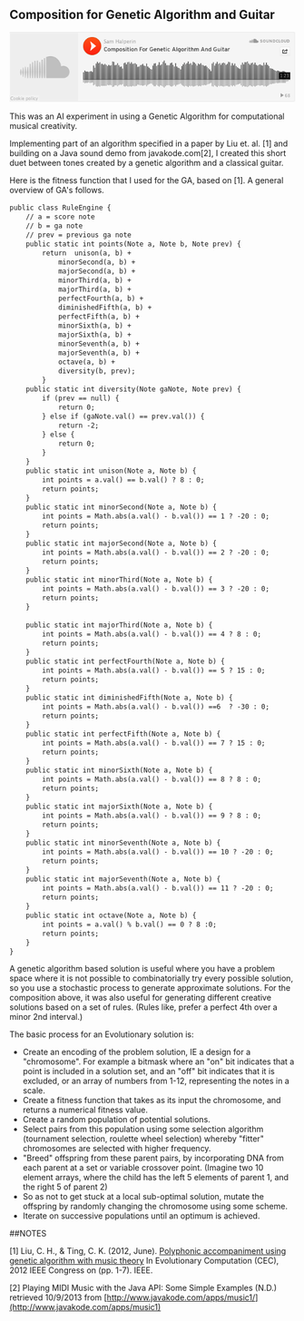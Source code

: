 ## Composition for Genetic Algorithm and Guitar

[![Soundcloud](designAssets/soundcloud.png)](https://soundcloud.com/nefesh_echad/composition-for-genetic)

This was an AI experiment in using a Genetic Algorithm for computational musical creativity.

Implementing part of an algorithm specified in a paper by Liu et. al. [1] and building on a Java sound demo from javakode.com[2], I created this short duet between tones created by a genetic algorithm and a classical guitar.

Here is the fitness function that I used for the GA, based on [1].  A general overview of GA's follows.



    public class RuleEngine {
        // a = score note
        // b = ga note
        // prev = previous ga note
        public static int points(Note a, Note b, Note prev) {
            return  unison(a, b) +
                minorSecond(a, b) +
                majorSecond(a, b) +
                minorThird(a, b) +
                majorThird(a, b) +
                perfectFourth(a, b) +
                diminishedFifth(a, b) +
                perfectFifth(a, b) +
                minorSixth(a, b) +
                majorSixth(a, b) +
                minorSeventh(a, b) +
                majorSeventh(a, b) +
                octave(a, b) +
                diversity(b, prev);
            }
        public static int diversity(Note gaNote, Note prev) {
            if (prev == null) {
                return 0;
            } else if (gaNote.val() == prev.val()) {
                return -2;
            } else {
                return 0;
            }    
        }
        public static int unison(Note a, Note b) {
            int points = a.val() == b.val() ? 8 : 0;
            return points;
        }
        public static int minorSecond(Note a, Note b) {
            int points = Math.abs(a.val() - b.val()) == 1 ? -20 : 0;
            return points;
        }
        public static int majorSecond(Note a, Note b) {
            int points = Math.abs(a.val() - b.val()) == 2 ? -20 : 0;
            return points;
        }
        public static int minorThird(Note a, Note b) {
            int points = Math.abs(a.val() - b.val()) == 3 ? -20 : 0;
            return points;
        }
     
        public static int majorThird(Note a, Note b) {
            int points = Math.abs(a.val() - b.val()) == 4 ? 8 : 0;
            return points;
        }
        public static int perfectFourth(Note a, Note b) {
            int points = Math.abs(a.val() - b.val()) == 5 ? 15 : 0;
            return points;
        }
        public static int diminishedFifth(Note a, Note b) {
            int points = Math.abs(a.val() - b.val()) ==6  ? -30 : 0;
            return points;
        }
        public static int perfectFifth(Note a, Note b) {
            int points = Math.abs(a.val() - b.val()) == 7 ? 15 : 0;
            return points;
        }
        public static int minorSixth(Note a, Note b) {
            int points = Math.abs(a.val() - b.val()) == 8 ? 8 : 0;
            return points;
        }
        public static int majorSixth(Note a, Note b) {
            int points = Math.abs(a.val() - b.val()) == 9 ? 8 : 0;
            return points;
        }
        public static int minorSeventh(Note a, Note b) {
            int points = Math.abs(a.val() - b.val()) == 10 ? -20 : 0;
            return points;
        }
        public static int majorSeventh(Note a, Note b) {
            int points = Math.abs(a.val() - b.val()) == 11 ? -20 : 0;
            return points;
        }
        public static int octave(Note a, Note b) {
            int points = a.val() % b.val() == 0 ? 8 :0;
            return points;
        }
    }

A genetic algorithm based solution is useful where you have  a problem space where it is not possible to combinatorially try every possible solution, so you use a stochastic process to generate approximate solutions.  For the composition above, it was also useful for generating different creative solutions based on a set of rules. (Rules like, prefer a perfect 4th over a minor 2nd interval.)

The basic process for an Evolutionary solution is:

+ Create an encoding of the problem solution, IE a design for a "chromosome".  For example a bitmask where an "on" bit indicates that a point is included in a solution set, and an "off" bit indicates that it is excluded, or an array of numbers from 1-12, representing the notes in a scale.
+ Create a fitness function that takes as its input the chromosome, and returns a numerical fitness value.
+ Create a random population of potential solutions.
+ Select pairs from this population using some selection algorithm (tournament selection, roulette wheel selection) whereby "fitter" chromosomes are selected with higher frequency.
+ "Breed" offspring from these parent pairs, by incorporating DNA from each parent at  a set or variable crossover point. (Imagine two 10 element arrays, where the child has the left 5 elements of parent 1, and the right 5 of parent 2)
+ So as not to get stuck at a local sub-optimal solution, mutate the offspring by randomly changing the chromosome using some scheme.
+ Iterate on successive populations until an optimum is achieved.

##NOTES

[1] Liu, C. H., & Ting, C. K. (2012, June).  [Polyphonic accompaniment using genetic algorithm with music theory](http://ieeexplore.ieee.org/xpl/login.jsp?tp=&arnumber=6252869&url=http%3A%2F%2Fieeexplore.ieee.org%2Fxpls%2Fabs_all.jsp%3Farnumber%3D6252869) In Evolutionary Computation (CEC), 2012 IEEE Congress on (pp. 1-7). IEEE.

[2] Playing MIDI Music with the Java API: Some Simple Examples (N.D.) retrieved 10/9/2013 from [http://www.javakode.com/apps/music1/](http://www.javakode.com/apps/music1)
